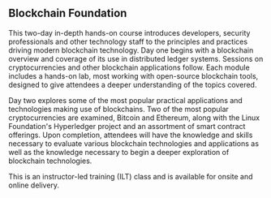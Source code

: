 ## Blockchain Foundation

This two-day in-depth hands-on course introduces developers, security professionals and other technology staff to the principles and practices driving modern blockchain technology. Day one begins with a blockchain overview and coverage of its use in distributed ledger systems. Sessions on cryptocurrencies and other blockchain applications follow. Each module includes a hands-on lab, most working with open-source blockchain tools, designed to give attendees a deeper understanding of the topics covered.

Day two explores some of the most popular practical applications and technologies making use of blockchains. Two of the most popular cryptocurrencies are examined, Bitcoin and Ethereum, along with the Linux Foundation's Hyperledger project and an assortment of smart contract offerings. Upon completion, attendees will have the knowledge and skills necessary to evaluate various blockchain technologies and applications as well as the knowledge necessary to begin a deeper exploration of blockchain technologies.

This is an instructor-led training (ILT) class and is available for onsite and online delivery.
